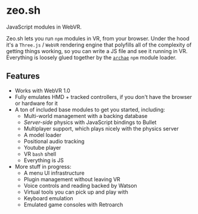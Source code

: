 # zeo.sh

JavaScript modules in WebVR.

Zeo.sh lets you run `npm` modules in VR, from your browser. Under the hood it's a `Three.js` / `WebVR` rendering engine that polyfills all of the complexity of getting things working, so you can write a JS file and see it running in VR. Everything is loosely glued together by the [`archae`]() `npm` module loader.

## Features

- Works with WebVR 1.0
- Fully emulates HMD + tracked controllers, if you don't have the browser or hardware for it
- A ton of included base modules to get you started, including:
  - Multi-world management with a backing database
  - _Server-side_ physics with JavaScript bindings to Bullet
  - Multiplayer support, which plays nicely with the physics server
  - A model loader
  - Positional audio tracking
  - Youtube player
  - VR `bash` shell
  - Everything is JS
- More stuff in progress:
  - A menu UI infrastructure
  - Plugin management without leaving VR
  - Voice controls and reading backed by Watson
  - Virtual tools you can pick up and play with
  - Keyboard emulation
  - Emulated game consoles with Retroarch
